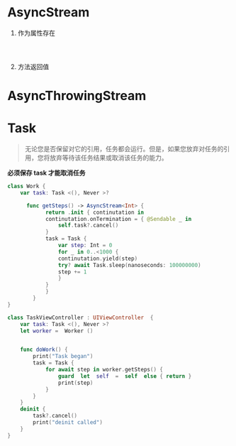 # AsyncStream 

1. 作为属性存在 
```swift 




```



2. 方法返回值 






# AsyncThrowingStream 







# Task 
> 无论您是否保留对它的引用，任务都会运行。但是，如果您放弃对任务的引用，您将放弃等待该任务结果或取消该任务的能力。

__必须保存 task 才能取消任务__ 

```swift 
class Work {
    var task: Task <(), Never >?  

      func getSteps() -> AsyncStream<Int> {
            return .init { continutation in
            continutation.onTermination = { @Sendable _ in
                self.task?.cancel()
            }
            task = Task {
                var step: Int = 0
                for _ in 0..<1000 {
                continutation.yield(step)
                try? await Task.sleep(nanoseconds: 100000000)
                step += 1
                }
            }
            }
        }
}

class TaskViewController : UIViewController  {
    var task: Task <(), Never >? 
    let worker =  Worker ()  


    func doWork() {
        print("Task began")
        task = Task {
            for await step in worker.getSteps() {
                guard  let  self  =  self  else { return } 
                print(step)
            }
        }
    }
    deinit {
        task?.cancel()
        print("deinit called")
    }
}
```